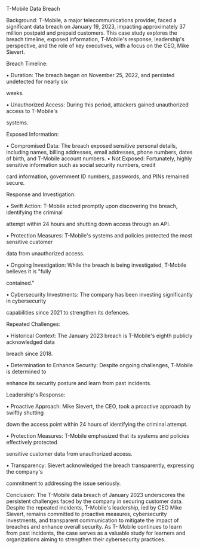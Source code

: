 T-Mobile Data Breach 

Background: 
T-Mobile, a major telecommunications provider, faced a significant data breach on January 19, 2023, 
impacting approximately 37 million postpaid and prepaid customers. This case study explores the 
breach timeline, exposed information, T-Mobile's response, leadership's perspective, and the role of 
key executives, with a focus on the CEO, Mike Sievert. 

Breach Timeline: 

•  Duration: The breach began on November 25, 2022, and persisted undetected for nearly six 

weeks. 

•  Unauthorized Access: During this period, attackers gained unauthorized access to T-Mobile's 

systems. 

Exposed Information: 

•  Compromised Data: The breach exposed sensitive personal details, including names, billing 
addresses, email addresses, phone numbers, dates of birth, and T-Mobile account numbers. 
•  Not Exposed: Fortunately, highly sensitive information such as social security numbers, credit 

card information, government ID numbers, passwords, and PINs remained secure. 

Response and Investigation: 

•  Swift Action: T-Mobile acted promptly upon discovering the breach, identifying the criminal 

attempt within 24 hours and shutting down access through an API. 

•  Protection Measures: T-Mobile's systems and policies protected the most sensitive customer 

data from unauthorized access. 

•  Ongoing Investigation: While the breach is being investigated, T-Mobile believes it is "fully 

contained." 

•  Cybersecurity Investments: The company has been investing significantly in cybersecurity 

capabilities since 2021 to strengthen its defences. 

Repeated Challenges: 

•  Historical Context: The January 2023 breach is T-Mobile's eighth publicly acknowledged data 

breach since 2018.  

•  Determination to Enhance Security: Despite ongoing challenges, T-Mobile is determined to 

enhance its security posture and learn from past incidents. 

Leadership's Response: 

•  Proactive Approach: Mike Sievert, the CEO, took a proactive approach by swiftly shutting 

down the access point within 24 hours of identifying the criminal attempt. 

•  Protection Measures: T-Mobile emphasized that its systems and policies effectively protected 

sensitive customer data from unauthorized access. 

•  Transparency: Sievert acknowledged the breach transparently, expressing the company's 

commitment to addressing the issue seriously. 

Conclusion: 
The T-Mobile data breach of January 2023 underscores the persistent challenges faced by the 
company in securing customer data. Despite the repeated incidents, T-Mobile's leadership, led by 
CEO Mike Sievert, remains committed to proactive measures, cybersecurity investments, and 
transparent communication to mitigate the impact of breaches and enhance overall security. As T-
Mobile continues to learn from past incidents, the case serves as a valuable study for learners and 
organizations aiming to strengthen their cybersecurity practices. 

 
 
 
 
 
 
 
